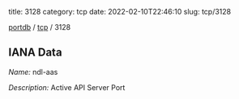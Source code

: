title: 3128
category: tcp
date: 2022-02-10T22:46:10
slug: tcp/3128

[portdb](/) / [tcp](/category/tcp.html) / 3128


## IANA Data

_Name:_ ndl-aas

_Description:_ Active API Server Port

